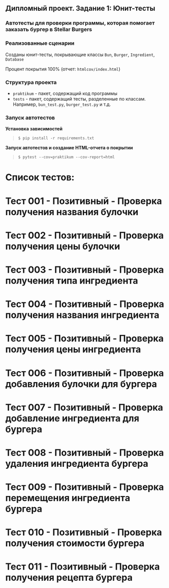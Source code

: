 ## Дипломный проект. Задание 1: Юнит-тесты

### Автотесты для проверки программы, которая помогает заказать бургер в Stellar Burgers

### Реализованные сценарии

Созданы юнит-тесты, покрывающие классы `Bun`, `Burger`, `Ingredient`, `Database`

Процент покрытия 100% (отчет: `htmlcov/index.html`)

### Структура проекта

- `praktikum` - пакет, содержащий код программы
- `tests` - пакет, содержащий тесты, разделенные по классам. Например, `bun_test.py`, `burger_test.py` и т.д.

### Запуск автотестов

**Установка зависимостей**

> `$ pip install -r requirements.txt`

**Запуск автотестов и создание HTML-отчета о покрытии**

>  `$ pytest --cov=praktikum --cov-report=html`

# Список тестов:

# Тест 001 - Позитивный - Проверка получения названия булочки
# Тест 002 - Позитивный - Проверка получения цены булочки
# Тест 003 - Позитивный - Проверка получения типа ингредиента
# Тест 004 - Позитивный - Проверка получения названия ингредиента
# Тест 005 - Позитивный - Проверка получения цены ингредиента
# Тест 006 - Позитивный - Проверка добавления булочки для бургера
# Тест 007 - Позитивный - Проверка добавление ингредиента для бургера
# Тест 008 - Позитивный - Проверка удаления ингредиента бургера
# Тест 009 - Позитивный - Проверка перемещения ингредиента бургера
# Тест 010 - Позитивный - Проверка получения стоимости бургера
# Тест 011 - Позитивный - Проверка получения рецепта бургера
